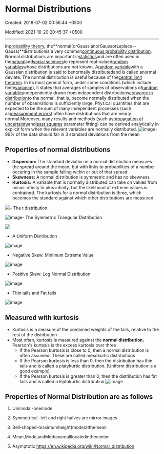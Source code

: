 # Normal Distributions

Created: 2018-07-02 00:56:44 +0500

Modified: 2021-10-20 20:45:37 +0500

---

In[probability theory](https://en.wikipedia.org/wiki/Probability_theory), the**normal(orGaussianorGaussorLaplace--Gauss)**distributionis a very common[continuous probability distribution](https://en.wikipedia.org/wiki/Continuous_probability_distribution). Normal distributions are important in[statistics](https://en.wikipedia.org/wiki/Statistics)and are often used in the[natural](https://en.wikipedia.org/wiki/Natural_science)and[social sciences](https://en.wikipedia.org/wiki/Social_science)to represent real-valued[random variables](https://en.wikipedia.org/wiki/Random_variable)whose distributions are not known. A[random variable](https://en.wikipedia.org/wiki/Random_variable)with a Gaussian distribution is said to benormally distributedand is called anormal deviate.
The normal distribution is useful because of the[central limit theorem](https://en.wikipedia.org/wiki/Central_limit_theorem). In its most general form, under some conditions (which include finite[variance](https://en.wikipedia.org/wiki/Variance)), it states that averages of samples of observations of[random variables](https://en.wikipedia.org/wiki/Random_variables)independently drawn from independent distributions[converge in distribution](https://en.wikipedia.org/wiki/Convergence_in_distribution)to the normal, that is, become normally distributed when the number of observations is sufficiently large. Physical quantities that are expected to be the sum of many independent processes (such as[measurement errors](https://en.wikipedia.org/wiki/Measurement_error)) often have distributions that are nearly normal.Moreover, many results and methods (such as[propagation of uncertainty](https://en.wikipedia.org/wiki/Propagation_of_uncertainty)and[least squares](https://en.wikipedia.org/wiki/Least_squares) parameter fitting) can be derived analytically in explicit form when the relevant variables are normally distributed.
![image](media/Normal-Distributions-image1.jpeg)-   99% of the data should fall in 3 standard deviations from the mean
## Properties of normal distributions
-   **Dispersion:** The standard deviation in a normal distribution measures the spread around the mean, but with links to probabilities of a number occuring in the sample falling within or out of that spread
-   **Skewness:** A normal distribution is symmetric and has no skewness
-   **Kurtosis:** A variable that is normally distributed can take on values from minus infinity to plus infinity, but the likelihood of extreme values is contrained. The kurtosis for a normal distribution is three, which becomes the standard against which other distributions are measured

![](media/Normal-Distributions-image2.jpeg)-   The t distribution

![image](media/Normal-Distributions-image3.jpg)-   The Symmetric Triangular Distribution

![](media/Normal-Distributions-image4.jpg)
-   A Uniform Distribution

![image](media/Normal-Distributions-image5.jpg)
-   Negative Skew: Minimum Extreme Value

![image](media/Normal-Distributions-image6.jpeg)
-   Positive Skew: Log Normal Distribution

![image](media/Normal-Distributions-image7.jpeg)
-   Thin tails and Fat tails

![image](media/Normal-Distributions-image8.jpeg)
## Measured with kurtosis
-   Kurtosis is a measure of the combined weights of the tails, relative to the rest of the distribution
-   Most often, kurtosis is measured against the **normal distribution.** Pearson's kurtosis is the excess kurtosis over three
    -   If the Pearson kurtosis is close to 0, then a normal distribution is often assumed. These are called mesokurtic distributions
    -   If the Pearson kurtosis is less than 0, then the distribution has thin tails and is called a platykurtic distribution. (Uniform distribution is a good example)
    -   If the Pearson kurtosis is greater than 0, then the distribution has fat tails and is called a leptokurtic distribution
![image](media/Normal-Distributions-image9.jpeg)
## Properties of Normal Distribution are as follows

1.  Unimodal-onemode

2.  Symmetrical -left and right halves are mirror images

3.  Bell-shaped-maximumheight(mode)atthemean

4.  Mean,Mode,andMedianarealllocatedinthecenter

5.  Asymptotic
<https://en.wikipedia.org/wiki/Normal_distribution>
